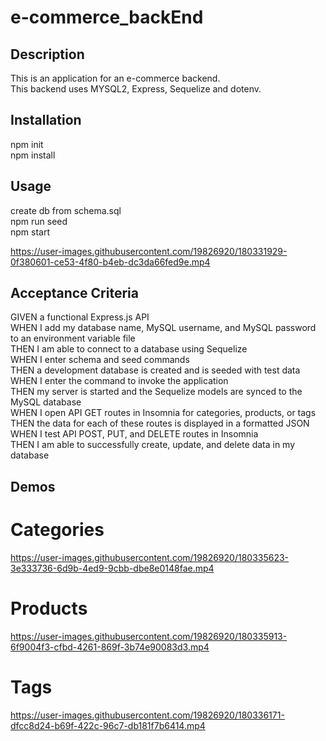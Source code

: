 # e-commerce_backEnd
## Description
This is an application for an e-commerce backend.<br />
This backend uses MYSQL2, Express, Sequelize and dotenv.<br />

## Installation
npm init<br />
npm install<br />

## Usage
create db from schema.sql<br />
npm run seed<br />
npm start<br />

https://user-images.githubusercontent.com/19826920/180331929-0f380601-ce53-4f80-b4eb-dc3da66fed9e.mp4

## Acceptance Criteria
GIVEN a functional Express.js API <br />
WHEN I add my database name, MySQL username, and MySQL password to an environment variable file <br />
THEN I am able to connect to a database using Sequelize <br />
WHEN I enter schema and seed commands <br />
THEN a development database is created and is seeded with test data <br />
WHEN I enter the command to invoke the application <br />
THEN my server is started and the Sequelize models are synced to the MySQL database <br />
WHEN I open API GET routes in Insomnia for categories, products, or tags <br />
THEN the data for each of these routes is displayed in a formatted JSON <br />
WHEN I test API POST, PUT, and DELETE routes in Insomnia <br />
THEN I am able to successfully create, update, and delete data in my database <br />

## Demos
# Categories

https://user-images.githubusercontent.com/19826920/180335623-3e333736-6d9b-4ed9-9cbb-dbe8e0148fae.mp4

# Products

https://user-images.githubusercontent.com/19826920/180335913-6f9004f3-cfbd-4261-869f-3b74e90083d3.mp4

# Tags

https://user-images.githubusercontent.com/19826920/180336171-dfcc8d24-b69f-422c-96c7-db181f7b6414.mp4





